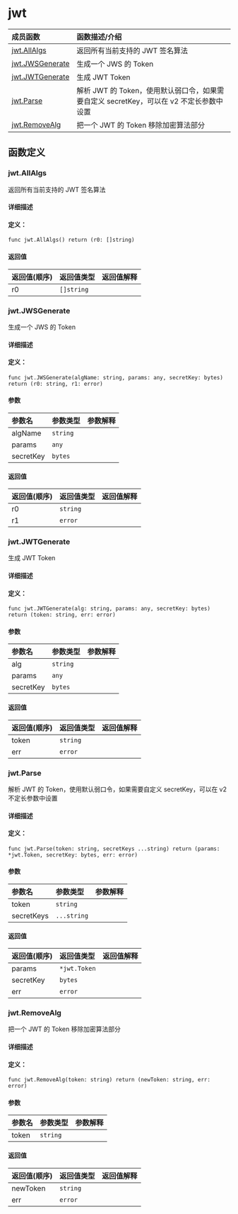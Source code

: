 # jwt


|成员函数|函数描述/介绍|
|:------|:--------|
 | [jwt.AllAlgs](#jwtallalgs) | 返回所有当前支持的 JWT 签名算法 |
 | [jwt.JWSGenerate](#jwtjwsgenerate) | 生成一个 JWS 的 Token |
 | [jwt.JWTGenerate](#jwtjwtgenerate) | 生成 JWT Token |
 | [jwt.Parse](#jwtparse) | 解析 JWT 的 Token，使用默认弱口令，如果需要自定义 secretKey，可以在 v2 不定长参数中设置 |
 | [jwt.RemoveAlg](#jwtremovealg) | 把一个 JWT 的 Token 移除加密算法部分 |




 



## 函数定义

### jwt.AllAlgs

返回所有当前支持的 JWT 签名算法

#### 详细描述



#### 定义：

`func jwt.AllAlgs() return (r0: []string)`

 


#### 返回值

|返回值(顺序)|返回值类型|返回值解释|
|:-----------|:---------- |:-----------|
| r0 | `[]string` |   |


 
### jwt.JWSGenerate

生成一个 JWS 的 Token

#### 详细描述



#### 定义：

`func jwt.JWSGenerate(algName: string, params: any, secretKey: bytes) return (r0: string, r1: error)`


#### 参数

|参数名|参数类型|参数解释|
|:-----------|:---------- |:-----------|
| algName | `string` |   |
| params | `any` |   |
| secretKey | `bytes` |   |





#### 返回值

|返回值(顺序)|返回值类型|返回值解释|
|:-----------|:---------- |:-----------|
| r0 | `string` |   |
| r1 | `error` |   |


 
### jwt.JWTGenerate

生成 JWT Token

#### 详细描述



#### 定义：

`func jwt.JWTGenerate(alg: string, params: any, secretKey: bytes) return (token: string, err: error)`


#### 参数

|参数名|参数类型|参数解释|
|:-----------|:---------- |:-----------|
| alg | `string` |   |
| params | `any` |   |
| secretKey | `bytes` |   |





#### 返回值

|返回值(顺序)|返回值类型|返回值解释|
|:-----------|:---------- |:-----------|
| token | `string` |   |
| err | `error` |   |


 
### jwt.Parse

解析 JWT 的 Token，使用默认弱口令，如果需要自定义 secretKey，可以在 v2 不定长参数中设置

#### 详细描述



#### 定义：

`func jwt.Parse(token: string, secretKeys ...string) return (params: *jwt.Token, secretKey: bytes, err: error)`


#### 参数

|参数名|参数类型|参数解释|
|:-----------|:---------- |:-----------|
| token | `string` |   |
| secretKeys | `...string` |   |





#### 返回值

|返回值(顺序)|返回值类型|返回值解释|
|:-----------|:---------- |:-----------|
| params | `*jwt.Token` |   |
| secretKey | `bytes` |   |
| err | `error` |   |


 
### jwt.RemoveAlg

把一个 JWT 的 Token 移除加密算法部分

#### 详细描述



#### 定义：

`func jwt.RemoveAlg(token: string) return (newToken: string, err: error)`


#### 参数

|参数名|参数类型|参数解释|
|:-----------|:---------- |:-----------|
| token | `string` |   |





#### 返回值

|返回值(顺序)|返回值类型|返回值解释|
|:-----------|:---------- |:-----------|
| newToken | `string` |   |
| err | `error` |   |


 



